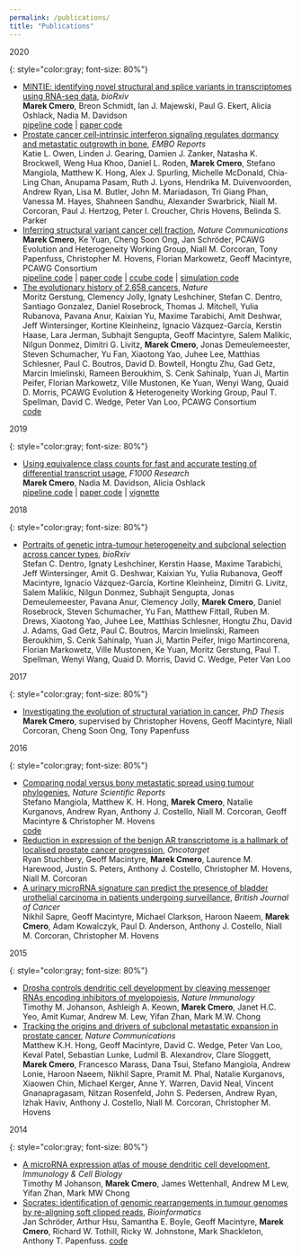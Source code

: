 ```yaml
---
permalink: /publications/
title: "Publications"
---
```


2020

{: style="color:gray; font-size: 80%"}
* [MINTIE: identifying novel structural and splice variants in transcriptomes using RNA-seq data](https://www.biorxiv.org/content/10.1101/2020.06.03.131532v1.abstract), *bioRxiv*  
**Marek Cmero**, Breon Schmidt, Ian J. Majewski, Paul G. Ekert, Alicia Oshlack, Nadia M. Davidson  
[pipeline code](https://github.com/Oshlack/MINTIE) | [paper code](https://github.com/Oshlack/MINTIE-paper-analysis)
* [Prostate cancer cell‐intrinsic interferon signaling regulates dormancy and metastatic outgrowth in bone](https://www.embopress.org/doi/full/10.15252/embr.202050162), *EMBO Reports*    
Katie L. Owen, Linden J. Gearing, Damien J. Zanker, Natasha K. Brockwell, Weng Hua Khoo, Daniel L. Roden, **Marek Cmero**, Stefano Mangiola, Matthew K. Hong, Alex J. Spurling, Michelle McDonald, Chia‐Ling Chan, Anupama Pasam, Ruth J. Lyons, Hendrika M. Duivenvoorden, Andrew Ryan, Lisa M. Butler, John M. Mariadason, Tri Giang Phan, Vanessa M. Hayes, Shahneen Sandhu, Alexander Swarbrick, Niall M. Corcoran, Paul J. Hertzog, Peter I. Croucher, Chris Hovens, Belinda S. Parker
* [Inferring structural variant cancer cell fraction](https://www.nature.com/articles/s41467-020-14351-8), *Nature Communications*  
**Marek Cmero**, Ke Yuan, Cheng Soon Ong, Jan Schröder, PCAWG Evolution and Heterogeneity Working Group, Niall M. Corcoran, Tony Papenfuss, Christopher M. Hovens, Florian Markowetz, Geoff Macintyre, PCAWG Consortium  
[pipeline code](https://github.com/mcmero/SVclone) | [paper code](https://github.com/mcmero/SVclone_Rmarkdown) | [ccube code](https://github.com/mcmero/SVclone_Rmarkdown) | [simulation code](https://github.com/mcmero/sv_simu_pipe)
* [The evolutionary history of 2,658 cancers](https://www.nature.com/articles/s41586-019-1907-7), *Nature*  
Moritz Gerstung, Clemency Jolly, Ignaty Leshchiner, Stefan C. Dentro, Santiago Gonzalez, Daniel Rosebrock, Thomas J. Mitchell, Yulia Rubanova, Pavana Anur, Kaixian Yu, Maxime Tarabichi, Amit Deshwar, Jeff Wintersinger, Kortine Kleinheinz, Ignacio Vázquez-García, Kerstin Haase, Lara Jerman, Subhajit Sengupta, Geoff Macintyre, Salem Malikic, Nilgun Donmez, Dimitri G. Livitz, **Marek Cmero**, Jonas Demeulemeester, Steven Schumacher, Yu Fan, Xiaotong Yao, Juhee Lee, Matthias Schlesner, Paul C. Boutros, David D. Bowtell, Hongtu Zhu, Gad Getz, Marcin Imielinski, Rameen Beroukhim, S. Cenk Sahinalp, Yuan Ji, Martin Peifer, Florian Markowetz, Ville Mustonen, Ke Yuan, Wenyi Wang, Quaid D. Morris, PCAWG Evolution & Heterogeneity Working Group, Paul T. Spellman, David C. Wedge, Peter Van Loo, PCAWG Consortium  
[code](https://github.com/PCAWG-11/Evolution)


2019

{: style="color:gray; font-size: 80%"}
* [Using equivalence class counts for fast and accurate testing of differential transcript usage](https://f1000research.com/articles/8-265/v2), *F1000 Research*  
**Marek Cmero**, Nadia M. Davidson, Alicia Oshlack  
[pipeline code](https://github.com/Oshlack/ec-dtu-pipe) | [paper code](https://github.com/Oshlack/ec-dtu-paper) | [vignette](https://github.com/Oshlack/ec-dtu-paper/wiki/Vignette)

2018

{: style="color:gray; font-size: 80%"}
* [Portraits of genetic intra-tumour heterogeneity and subclonal selection across cancer types](https://www.biorxiv.org/content/10.1101/312041v4.abstract), *bioRxiv*  
Stefan C. Dentro, Ignaty Leshchiner, Kerstin Haase, Maxime Tarabichi, Jeff Wintersinger, Amit G. Deshwar, Kaixian Yu, Yulia Rubanova, Geoff Macintyre, Ignacio Vázquez-García, Kortine Kleinheinz, Dimitri G. Livitz, Salem Malikic, Nilgun Donmez, Subhajit Sengupta, Jonas Demeulemeester, Pavana Anur, Clemency Jolly, **Marek Cmero**, Daniel Rosebrock, Steven Schumacher, Yu Fan, Matthew Fittall, Ruben M. Drews, Xiaotong Yao, Juhee Lee, Matthias Schlesner, Hongtu Zhu, David J. Adams, Gad Getz, Paul C. Boutros, Marcin Imielinski, Rameen Beroukhim, S. Cenk Sahinalp, Yuan Ji, Martin Peifer, Inigo Martincorena, Florian Markowetz, Ville Mustonen, Ke Yuan, Moritz Gerstung, Paul T. Spellman, Wenyi Wang, Quaid D. Morris, David C. Wedge, Peter Van Loo


2017

{: style="color:gray; font-size: 80%"}
* [Investigating the evolution of structural variation in cancer](https://minerva-access.unimelb.edu.au/handle/11343/215901), *PhD Thesis*  
**Marek Cmero**, supervised by Christopher Hovens, Geoff Macintyre, Niall Corcoran, Cheng Soon Ong, Tony Papenfuss


2016

{: style="color:gray; font-size: 80%"}
* [Comparing nodal versus bony metastatic spread using tumour phylogenies](https://www.nature.com/articles/srep33918), *Nature Scientific Reports*  
Stefano Mangiola, Matthew K. H. Hong, **Marek Cmero**, Natalie Kurganovs, Andrew Ryan, Anthony J. Costello, Niall M. Corcoran, Geoff Macintyre & Christopher M. Hovens  
[code](https://github.com/stemangiola/PC-lymph-node-mets-evolution)
* [Reduction in expression of the benign AR transcriptome is a hallmark of localised prostate cancer progression](https://www.oncotarget.com/article/8915/text/), *Oncotarget*  
Ryan Stuchbery, Geoff Macintyre, **Marek Cmero**, Laurence M. Harewood, Justin S. Peters, Anthony J. Costello, Christopher M. Hovens, Niall M. Corcoran  
* [A urinary microRNA signature can predict the presence of bladder urothelial carcinoma in patients undergoing surveillance](https://www.nature.com/articles/bjc2015472), *British Journal of Cancer*  
Nikhil Sapre, Geoff Macintyre, Michael Clarkson, Haroon Naeem, **Marek Cmero**, Adam Kowalczyk, Paul D. Anderson, Anthony J. Costello, Niall M. Corcoran, Christopher M. Hovens

2015

{: style="color:gray; font-size: 80%"}
* [Drosha controls dendritic cell development by cleaving messenger RNAs encoding inhibitors of myelopoiesis](https://www.nature.com/articles/ni.3293), *Nature Immunology*  
Timothy M. Johanson, Ashleigh A. Keown, **Marek Cmero**, Janet H.C. Yeo, Amit Kumar, Andrew M. Lew, Yifan Zhan, Mark M.W. Chong
* [Tracking the origins and drivers of subclonal metastatic expansion in prostate cancer](https://www.nature.com/articles/ncomms7605), *Nature Communications*  
Matthew K.H. Hong, Geoff Macintyre, David C. Wedge, Peter Van Loo, Keval Patel, Sebastian Lunke, Ludmil B. Alexandrov, Clare Sloggett, **Marek Cmero**, Francesco Marass, Dana Tsui, Stefano Mangiola, Andrew Lonie, Haroon Naeem, Nikhil Sapre, Pramit M. Phal, Natalie Kurganovs, Xiaowen Chin, Michael Kerger, Anne Y. Warren, David Neal, Vincent Gnanapragasam, Nitzan Rosenfeld, John S. Pedersen, Andrew Ryan, Izhak Haviv, Anthony J. Costello, Niall M. Corcoran, Christopher M. Hovens


2014

{: style="color:gray; font-size: 80%"}
* [A microRNA expression atlas of mouse dendritic cell development](https://asi.onlinelibrary.wiley.com/doi/abs/10.1038/icb.2014.109), *Immunology & Cell Biology*  
Timothy M Johanson, **Marek Cmero**, James Wettenhall, Andrew M Lew, Yifan Zhan, Mark MW Chong
* [Socrates: identification of genomic rearrangements in tumour genomes by re-aligning soft clipped reads](https://academic.oup.com/bioinformatics/article/30/8/1064/257640), *Bioinformatics*  
Jan Schröder, Arthur Hsu, Samantha E. Boyle, Geoff Macintyre, **Marek Cmero**, Richard W. Tothill, Ricky W. Johnstone, Mark Shackleton, Anthony T. Papenfuss.
[code](https://github.com/jibsch/Socrates)
